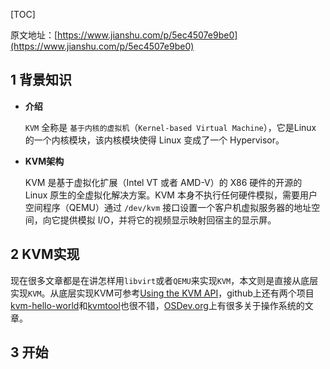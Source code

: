 [TOC]

原文地址：[https://www.jianshu.com/p/5ec4507e9be0](https://www.jianshu.com/p/5ec4507e9be0)

## 1 背景知识

* **介绍**

    `KVM` 全称是 `基于内核的虚拟机`（`Kernel-based Virtual Machine`），它是Linux 的一个内核模块，该内核模块使得 Linux 变成了一个 Hypervisor。

* **KVM架构**

    KVM 是基于虚拟化扩展（Intel VT 或者 AMD-V）的 X86 硬件的开源的 Linux 原生的全虚拟化解决方案。KVM 本身不执行任何硬件模拟，需要用户空间程序（QEMU）通过 `/dev/kvm` 接口设置一个客户机虚拟服务器的地址空间，向它提供模拟 I/O，并将它的视频显示映射回宿主的显示屏。

## 2 KVM实现

现在很多文章都是在讲怎样用`libvirt`或者`QEMU`来实现`KVM`，本文则是直接从底层实现`KVM`。从底层实现KVM可参考[Using the KVM API](https://links.jianshu.com/go?to=https%3A%2F%2Flwn.net%2FArticles%2F658511%2F)，github上还有两个项目[kvm-hello-world](https://links.jianshu.com/go?to=https%3A%2F%2Fgithub.com%2Fdpw%2Fkvm-hello-world)和[kvmtool](https://links.jianshu.com/go?to=https%3A%2F%2Fgithub.com%2Fkvmtool%2Fkvmtool)也很不错，[OSDev.org](https://links.jianshu.com/go?to=http%3A%2F%2Fwww.osdev.org%2F)上有很多关于操作系统的文章。

## 3 开始




